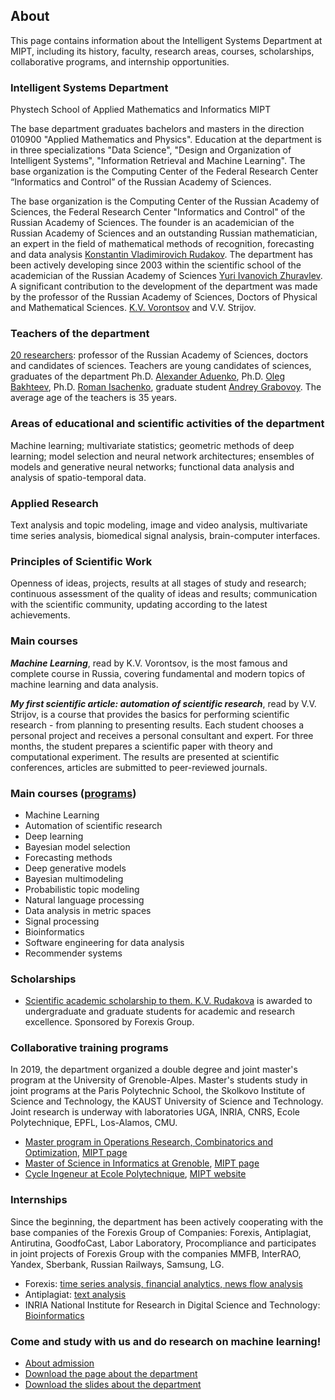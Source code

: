 ## About

This page contains information about the Intelligent Systems Department at MIPT, including its history, faculty, research areas, courses, scholarships, collaborative programs, and internship opportunities.

### Intelligent Systems Department

Phystech School of Applied Mathematics and Informatics MIPT

The base department graduates bachelors and masters in the direction 010900 "Applied Mathematics and Physics". Education at the department is in three specializations "Data Science", "Design and Organization of Intelligent Systems", "Information Retrieval and Machine Learning". The base organization is the Computing Center of the Federal Research Center “Informatics and Control” of the Russian Academy of Sciences.

The base organization is the Computing Center of the Russian Academy of Sciences, the Federal Research Center "Informatics and Control" of the Russian Academy of Sciences. The founder is an academician of the Russian Academy of Sciences and an outstanding Russian mathematician, an expert in the field of mathematical methods of recognition, forecasting and data analysis [Konstantin Vladimirovich Rudakov](https://ru.wikipedia.org/wiki/Рудаков,_Константин_Владимирович). The department has been actively developing since 2003 within the scientific school of the academician of the Russian Academy of Sciences [Yuri Ivanovich Zhuravlev](<https://ru.wikipedia.org/wiki/Журавлёв,_Юрий_Иванович_(математик)>). A significant contribution to the development of the department was made by the professor of the Russian Academy of Sciences, Doctors of Physical and Mathematical Sciences. [K.V. Vorontsov](https://ru.wikipedia.org/wiki/Воронцов,_Константин_Вячеславович) and V.V. Strijov.

### Teachers of the department

[20 researchers](/people/): professor of the Russian Academy of Sciences, doctors and candidates of sciences. Teachers are young candidates of sciences, graduates of the department Ph.D. [Alexander Aduenko](/people/aduenko_aa/index.html), Ph.D. [Oleg Bakhteev](/people/bakhteev_oy/index.html), Ph.D. [Roman Isachenko](/people/isachenko_rv/index.html), graduate student [Andrey Grabovoy](/people/grabovoy_av/index.html). The average age of the teachers is 35 years.

### Areas of educational and scientific activities of the department

Machine learning; multivariate statistics; geometric methods of deep learning; model selection and neural network architectures; ensembles of models and generative neural networks; functional data analysis and analysis of spatio-temporal data.

### Applied Research

Text analysis and topic modeling, image and video analysis, multivariate time series analysis, biomedical signal analysis, brain-computer interfaces.

### Principles of Scientific Work

Openness of ideas, projects, results at all stages of study and research; continuous assessment of the quality of ideas and results; communication with the scientific community, updating according to the latest achievements.

### Main courses

**_Machine Learning_**, read by K.V. Vorontsov, is the most famous and complete course in Russia, covering fundamental and modern topics of machine learning and data analysis.

**_My first scientific article: automation of scientific research_**, read by V.V. Strijov, is a course that provides the basics for performing scientific research - from planning to presenting results. Each student chooses a personal project and receives a personal consultant and expert. For three months, the student prepares a scientific paper with theory and computational experiment. The results are presented at scientific conferences, articles are submitted to peer-reviewed journals.

### Main courses ([programs](/course/))

- Machine Learning
- Automation of scientific research
- Deep learning
- Bayesian model selection
- Forecasting methods
- Deep generative models
- Bayesian multimodeling
- Probabilistic topic modeling
- Natural language processing
- Data analysis in metric spaces
- Signal processing
- Bioinformatics
- Software engineering for data analysis
- Recommender systems

### Scholarships

- [Scientific academic scholarship to them. K.V. Rudakova](https://github.com/Intelligent-Systems-Phystech/intelligent-systems-phystech.github.io/raw/masterimages/Stipendia_im_Rudakova.pdf) is awarded to undergraduate and graduate students for academic and research excellence. Sponsored by Forexis Group.

### Collaborative training programs

In 2019, the department organized a double degree and joint master's program at the University of Grenoble-Alpes. Master's students study in joint programs at the Paris Polytechnic School, the Skolkovo Institute of Science and Technology, the KAUST University of Science and Technology. Joint research is underway with laboratories UGA, INRIA, CNRS, Ecole Polytechnique, EPFL, Los-Alamos, CMU.

- [Master program in Operations Research, Combinatorics and Optimization](https://master-informatique.univ-grenoble-alpes.fr/main-menu/academic-program/operations-research-combinatorics-optimisation/operations-research-combinatorics-optimisation-79396.kjsp?RH=1467388092289), [MIPT page](https://mipt.ru/education/joint_programs/ecolepolytech/)
- [Master of Science in Informatics at Grenoble](https://master-informatique.univ-grenoble-alpes.fr/main-menu/academic-program/master-of-science-mosig/), [MIPT page](https://mipt.ru/education/joint_programs/grenoble.php)
- [Cycle Ingeneur at Ecole Polytechnique](https://www.polytechnique.edu/admission-cycle-ingenieur/en), [MIPT website](https://mipt.ru/education/joint_programs/grenoble.php)

### Internships

Since the beginning, the department has been actively cooperating with the base companies of the Forexis Group of Companies: Forexis, Antiplagiat, Antirutina, GoodfoCast, Labor Laboratory, Procompliance and participates in joint projects of Forexis Group with the companies MMFB, InterRAO, Yandex, Sberbank, Russian Railways, Samsung, LG.

- Forexis: [time series analysis, financial analytics, news flow analysis](https://github.com/Intelligent-Systems-Phystech/intelligent-systems-phystech.github.io/raw/masterimages/Forecsys_Intern.pdf)
- Antiplagiat: [text analysis](https://www.antiplagiat.ru/)
- INRIA National Institute for Research in Digital Science and Technology: [Bioinformatics](https://team.inria.fr/nano-d/job-openings/)

### Come and study with us and do research on machine learning!

- [About admission](/admission/)
- [Download the page about the department](https://github.com/Intelligent-Systems-Phystech/intelligent-systems-phystech.github.io/raw/masterimages/Intelligent_Systems_MIPT.pdf)
- [Download the slides about the department](https://github.com/Intelligent-Systems-Phystech/intelligent-systems-phystech.github.io/raw/masterimages/IS_Slides.pdf)
